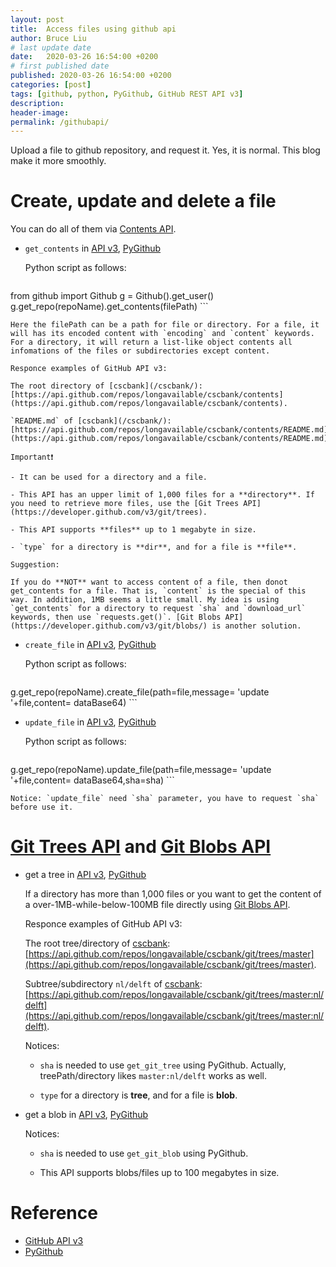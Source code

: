 ```yaml
---
layout: post
title:  Access files using github api
author: Bruce Liu
# last update date
date:   2020-03-26 16:54:00 +0200
# first published date
published: 2020-03-26 16:54:00 +0200
categories: [post]
tags: [github, python, PyGithub, GitHub REST API v3]
description: 
header-image: 
permalink: /githubapi/
---
```

Upload a file to github repository, and request it. Yes, it is normal. This blog make it more smoothly.
<!--the above is the excerpt-->
<!--more-->
<!--the following is the text-->

# Create, update and delete a file

You can do all of them via [Contents API](https://developer.github.com/v3/repos/contents).

- `get_contents` in [API v3](https://developer.github.com/v3/repos/contents/#get-contents), [PyGithub](https://pygithub.readthedocs.io/en/latest/github_objects/Repository.html#github.Repository.Repository.get_contents)
	
	Python script as follows:
	
	```python
from github import Github
g = Github().get_user()
g.get_repo(repoName).get_contents(filePath)
	```
	
	Here the filePath can be a path for file or directory. For a file, it will has its encoded content with `encoding` and `content` keywords. For a directory, it will return a list-like object contents all infomations of the files or subdirectories except content.
	
	Responce examples of GitHub API v3:
	
	The root directory of [cscbank](/cscbank/): [https://api.github.com/repos/longavailable/cscbank/contents](https://api.github.com/repos/longavailable/cscbank/contents).
	
	`README.md` of [cscbank](/cscbank/): [https://api.github.com/repos/longavailable/cscbank/contents/README.md](https://api.github.com/repos/longavailable/cscbank/contents/README.md).

	Important❗

	- It can be used for a directory and a file.
	
	- This API has an upper limit of 1,000 files for a **directory**. If you need to retrieve more files, use the [Git Trees API](https://developer.github.com/v3/git/trees).
	
	- This API supports **files** up to 1 megabyte in size.
	
	- `type` for a directory is **dir**, and for a file is **file**.
	
	Suggestion:
	
	If you do **NOT** want to access content of a file, then donot get_contents for a file. That is, `content` is the special of this way. In addition, 1MB seems a little small. My idea is using `get_contents` for a directory to request `sha` and `download_url` keywords, then use `requests.get()`. [Git Blobs API](https://developer.github.com/v3/git/blobs/) is another solution.
	
- `create_file` in [API v3](https://developer.github.com/v3/repos/contents/#create-or-update-a-file), [PyGithub](https://pygithub.readthedocs.io/en/latest/github_objects/Repository.html#github.Repository.Repository.create_file)
	
	Python script as follows:

	```python
g.get_repo(repoName).create_file(path=file,message= 'update '+file,content= dataBase64)
	```
	
- `update_file` in [API v3](https://developer.github.com/v3/repos/contents/#create-or-update-a-file), [PyGithub](https://pygithub.readthedocs.io/en/latest/github_objects/Repository.html#github.Repository.Repository.update_file)

	Python script as follows:

	```python
g.get_repo(repoName).update_file(path=file,message= 'update '+file,content= dataBase64,sha=sha)
	```
	
	Notice: `update_file` need `sha` parameter, you have to request `sha` before use it.

# [Git Trees API](https://developer.github.com/v3/git/trees) and [Git Blobs API](https://developer.github.com/v3/git/blobs/)

- get a tree in [API v3](https://developer.github.com/v3/git/trees/#get-a-tree), [PyGithub](https://pygithub.readthedocs.io/en/latest/github_objects/Repository.html#github.Repository.Repository.get_git_tree)

	If a directory has more than 1,000 files or you want to get the content of a over-1MB-while-below-100MB file directly using [Git Blobs API](https://developer.github.com/v3/git/blobs/).

	Responce examples of GitHub API v3:
		
	The root tree/directory of [cscbank](/cscbank/): [https://api.github.com/repos/longavailable/cscbank/git/trees/master](https://api.github.com/repos/longavailable/cscbank/git/trees/master).

	Subtree/subdirectory `nl/delft` of [cscbank](/cscbank/): [https://api.github.com/repos/longavailable/cscbank/git/trees/master:nl/delft](https://api.github.com/repos/longavailable/cscbank/git/trees/master:nl/delft).
	
	Notices:
	
	- `sha` is needed to use `get_git_tree` using PyGithub. Actually, treePath/directory likes `master:nl/delft` works as well.
	
	- `type` for a directory is **tree**, and for a file is **blob**.
	
- get a blob in [API v3](https://developer.github.com/v3/git/blobs/#get-a-blob), [PyGithub](https://pygithub.readthedocs.io/en/latest/github_objects/Repository.html#github.Repository.Repository.get_git_blob)

	Notices:
	
	- `sha` is needed to use `get_git_blob` using PyGithub.
	
	- This API supports blobs/files up to 100 megabytes in size.


# Reference
- [GitHub API v3](https://developer.github.com/v3/)
- [PyGithub](https://pygithub.readthedocs.io/en/latest/introduction.html)
